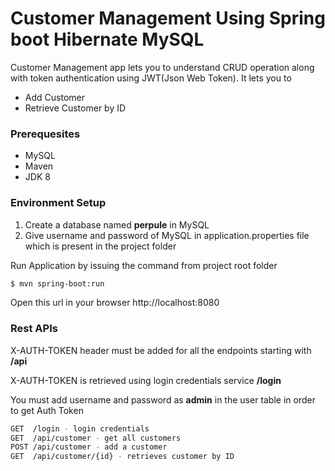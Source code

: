 # Customer Management Using Spring boot Hibernate MySQL

Customer Management app lets you to understand CRUD operation along with token authentication using JWT(Json Web Token). It lets you to

  - Add Customer
  - Retrieve Customer by ID

### Prerequesites 
- MySQL
- Maven
- JDK 8
    
### Environment Setup

1) Create a database named **perpule** in MySQL 
2) Give username and password of MySQL in application.properties file which is present in the project folder

Run Application by issuing the command from project root folder
```sh
$ mvn spring-boot:run
```
Open this url in your browser http://localhost:8080

### Rest APIs

X-AUTH-TOKEN header must be added for all the endpoints starting with **/api**

X-AUTH-TOKEN is retrieved using login credentials service **/login** 

You must add username and password as **admin** in the user table in order to get Auth Token

```sh
GET  /login - login credentials
GET  /api/customer - get all customers
POST /api/customer - add a customer
GET  /api/customer/{id} - retrieves customer by ID
```
